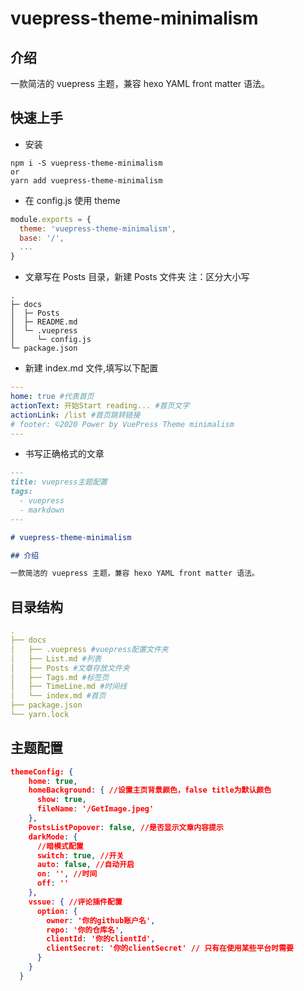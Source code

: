 # vuepress-theme-minimalism

## 介绍

一款简洁的 vuepress 主题，兼容 hexo YAML front matter 语法。

## 快速上手

- 安装

```
npm i -S vuepress-theme-minimalism
or
yarn add vuepress-theme-minimalism
```

- 在 config.js 使用 theme

```js
module.exports = {
  theme: 'vuepress-theme-minimalism',
  base: '/',
  ...
}
```

- 文章写在 Posts 目录，新建 Posts 文件夹 注：区分大小写

```
.
├─ docs
│  ├─ Posts
│  ├─ README.md
│  └─ .vuepress
│     └─ config.js
└─ package.json
```

- 新建 index.md 文件,填写以下配置

```yml
---
home: true #代表首页
actionText: 开始Start reading... #首页文字
actionLink: /list #首页跳转链接
# footer: ©2020 Power by VuePress Theme minimalism
---

```
- 书写正确格式的文章

```markdown
---
title: vuepress主题配置
tags:
  - vuepress
  - markdown
---

# vuepress-theme-minimalism

## 介绍

一款简洁的 vuepress 主题，兼容 hexo YAML front matter 语法。

```

## 目录结构

```yml
.
├── docs
│   ├── .vuepress #vuepress配置文件夹
│   ├── List.md #列表
│   ├── Posts #文章存放文件夹
│   ├── Tags.md #标签页
│   ├── TimeLine.md #时间线
│   └── index.md #首页
├── package.json
└── yarn.lock

```

## 主题配置

```json
themeConfig: {
    home: true,
    homeBackground: { //设置主页背景颜色，false title为默认颜色
      show: true,
      fileName: '/GetImage.jpeg'
    },
    PostsListPopover: false, //是否显示文章内容提示
    darkMode: {
      //暗模式配置
      switch: true, //开关
      auto: false, //自动开启
      on: '', //时间
      off: ''
    },
    vssue: { //评论插件配置
      option: {
        owner: '你的github账户名',
        repo: '你的仓库名',
        clientId: '你的clientId',
        clientSecret: '你的clientSecret' // 只有在使用某些平台时需要
      }
    }
  }
```
